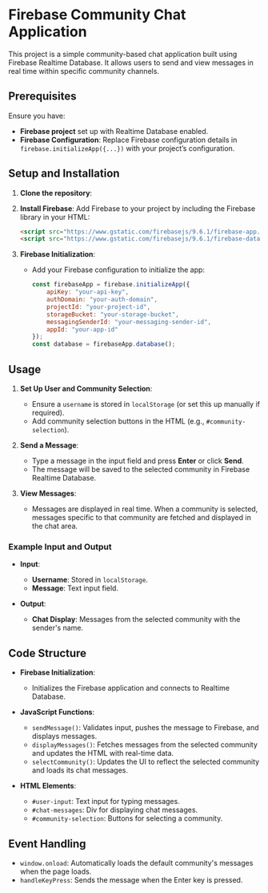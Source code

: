 # Firebase Community Chat Application

This project is a simple community-based chat application built using Firebase Realtime Database. It allows users to send and view messages in real time within specific community channels.

## Prerequisites

Ensure you have:

- **Firebase project** set up with Realtime Database enabled.
- **Firebase Configuration**: Replace Firebase configuration details in `firebase.initializeApp({...})` with your project’s configuration.

## Setup and Installation

1. **Clone the repository**:

2. **Install Firebase**:
   Add Firebase to your project by including the Firebase library in your HTML:
   ```html
   <script src="https://www.gstatic.com/firebasejs/9.6.1/firebase-app.js"></script>
   <script src="https://www.gstatic.com/firebasejs/9.6.1/firebase-database.js"></script>
   ```

3. **Firebase Initialization**:
   - Add your Firebase configuration to initialize the app:
     ```javascript
     const firebaseApp = firebase.initializeApp({
         apiKey: "your-api-key",
         authDomain: "your-auth-domain",
         projectId: "your-project-id",
         storageBucket: "your-storage-bucket",
         messagingSenderId: "your-messaging-sender-id",
         appId: "your-app-id"
     });
     const database = firebaseApp.database();
     ```

## Usage

1. **Set Up User and Community Selection**:
   - Ensure a `username` is stored in `localStorage` (or set this up manually if required).
   - Add community selection buttons in the HTML (e.g., `#community-selection`).

2. **Send a Message**:
   - Type a message in the input field and press **Enter** or click **Send**.
   - The message will be saved to the selected community in Firebase Realtime Database.

3. **View Messages**:
   - Messages are displayed in real time. When a community is selected, messages specific to that community are fetched and displayed in the chat area.

### Example Input and Output

- **Input**:
  - **Username**: Stored in `localStorage`.
  - **Message**: Text input field.

- **Output**:
  - **Chat Display**: Messages from the selected community with the sender's name.

## Code Structure

- **Firebase Initialization**:
  - Initializes the Firebase application and connects to Realtime Database.

- **JavaScript Functions**:
  - `sendMessage()`: Validates input, pushes the message to Firebase, and displays messages.
  - `displayMessages()`: Fetches messages from the selected community and updates the HTML with real-time data.
  - `selectCommunity()`: Updates the UI to reflect the selected community and loads its chat messages.

- **HTML Elements**:
  - `#user-input`: Text input for typing messages.
  - `#chat-messages`: Div for displaying chat messages.
  - `#community-selection`: Buttons for selecting a community.

## Event Handling

- `window.onload`: Automatically loads the default community's messages when the page loads.
- `handleKeyPress`: Sends the message when the Enter key is pressed.
